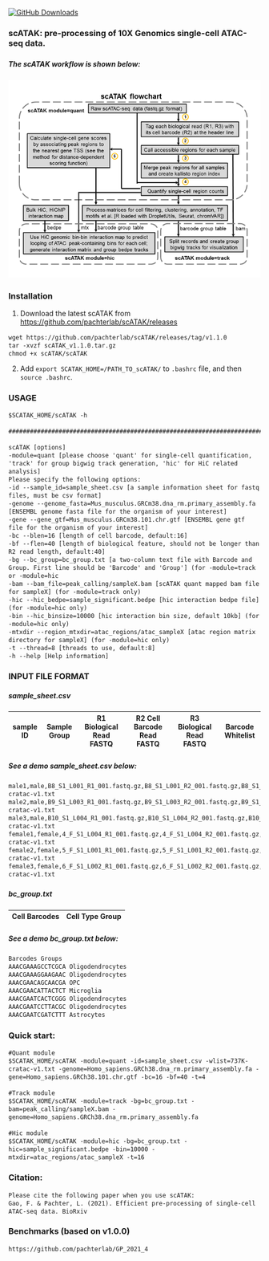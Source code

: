 [![GitHub Downloads](https://img.shields.io/github/downloads/pachterlab/scATAK/total.svg?style=social&logo=github&label=Download)](https://github.com/pachterlab/scATAK/releases)


### scATAK: pre-processing of 10X Genomics single-cell ATAC-seq data.
#####
##### The scATAK workflow is shown below:
![Figure not found](Figure1_final.png)
#####
### Installation
1) Download the latest scATAK from https://github.com/pachterlab/scATAK/releases
```
wget https://github.com/pachterlab/scATAK/releases/tag/v1.1.0
tar -xvzf scATAK_v1.1.0.tar.gz
chmod +x scATAK/scATAK
```

2) Add `export SCATAK_HOME=/PATH_TO_scATAK/` to `.bashrc` file, and then `source .bashrc`.  

### USAGE
```
$SCATAK_HOME/scATAK -h

######################################################################################

scATAK [options]
-module=quant [please choose 'quant' for single-cell quantification, 'track' for group bigwig track generation, 'hic' for HiC related analysis]
Please specify the following options:
-id --sample_id=sample_sheet.csv [a sample information sheet for fastq files, must be csv format]
-genome --genome_fasta=Mus_musculus.GRCm38.dna_rm.primary_assembly.fa [ENSEMBL genome fasta file for the organism of your interest]
-gene --gene_gtf=Mus_musculus.GRCm38.101.chr.gtf [ENSEMBL gene gtf file for the organism of your interest]
-bc --blen=16 [length of cell barcode, default:16]
-bf --flen=40 [length of biological feature, should not be longer than R2 read length, default:40]
-bg --bc_group=bc_group.txt [a two-column text file with Barcode and Group. First line should be 'Barcode' and 'Group'] (for -module=track or -module=hic
-bam --bam_file=peak_calling/sampleX.bam [scATAK quant mapped bam file for sampleX] (for -module=track only)
-hic --hic_bedpe=sample_significant.bedpe [hic interaction bedpe file] (for -module=hic only)
-bin --hic_binsize=10000 [hic interaction bin size, default 10kb] (for -module=hic only)
-mtxdir --region_mtxdir=atac_regions/atac_sampleX [atac region matrix directory for sampleX] (for -module=hic only)
-t --thread=8 [threads to use, default:8]
-h --help [Help information]
```

### INPUT FILE FORMAT
##### sample_sheet.csv
| sample ID | Sample Group | R1 Biological Read FASTQ | R2 Cell Barcode Read FASTQ | R3 Biological Read FASTQ | Barcode Whitelist |
|-------------|------------------|-------------|---------------|-------------------------|-----------------|
#####
##### See a demo sample_sheet.csv below:
```
male1,male,B8_S1_L001_R1_001.fastq.gz,B8_S1_L001_R2_001.fastq.gz,B8_S1_L001_R3_001.fastq.gz,/home/fgao/scATAK/lib/737K-cratac-v1.txt
male2,male,B9_S1_L003_R1_001.fastq.gz,B9_S1_L003_R2_001.fastq.gz,B9_S1_L003_R3_001.fastq.gz,/home/fgao/scATAK/lib/737K-cratac-v1.txt
male3,male,B10_S1_L004_R1_001.fastq.gz,B10_S1_L004_R2_001.fastq.gz,B10_S1_L004_R3_001.fastq.gz,/home/fgao/scATAK/lib/737K-cratac-v1.txt
female1,female,4_F_S1_L004_R1_001.fastq.gz,4_F_S1_L004_R2_001.fastq.gz,4_F_S1_L004_R3_001.fastq.gz,/home/fgao/scATAK/lib/737K-cratac-v1.txt
female2,female,5_F_S1_L001_R1_001.fastq.gz,5_F_S1_L001_R2_001.fastq.gz,5_F_S1_L001_R3_001.fastq.gz,/home/fgao/scATAK/lib/737K-cratac-v1.txt
female3,female,6_F_S1_L002_R1_001.fastq.gz,6_F_S1_L002_R2_001.fastq.gz,6_F_S1_L002_R3_001.fastq.gz,/home/fgao/scATAK/lib/737K-cratac-v1.txt
```
#####
#####
##### bc_group.txt
| Cell Barcodes | Cell Type Group |
|-------------|------------------|
#####
##### See a demo bc_group.txt below:
```
Barcodes Groups
AAACGAAAGCCTCGCA Oligodendrocytes
AAACGAAAGGAAGAAC Oligodendrocytes
AAACGAACAGCAACGA OPC
AAACGAACATTACTCT Microglia
AAACGAATCACTCGGG Oligodendrocytes
AAACGAATCCTTACGC Oligodendrocytes
AAACGAATCGATCTTT Astrocytes
```
#####
#####
### Quick start:
```
#Quant module
$SCATAK_HOME/scATAK -module=quant -id=sample_sheet.csv -wlist=737K-cratac-v1.txt -genome=Homo_sapiens.GRCh38.dna_rm.primary_assembly.fa -gene=Homo_sapiens.GRCh38.101.chr.gtf -bc=16 -bf=40 -t=4

#Track module
$SCATAK_HOME/scATAK -module=track -bg=bc_group.txt -bam=peak_calling/sampleX.bam -genome=Homo_sapiens.GRCh38.dna_rm.primary_assembly.fa

#Hic module
$SCATAK_HOME/scATAK -module=hic -bg=bc_group.txt -hic=sample_significant.bedpe -bin=10000 -mtxdir=atac_regions/atac_sampleX -t=16
```

### Citation:
```
Please cite the following paper when you use scATAK:
Gao, F. & Pachter, L. (2021). Efficient pre-processing of single-cell ATAC-seq data. BioRxiv
```

### Benchmarks (based on v1.0.0)
```
https://github.com/pachterlab/GP_2021_4
```
